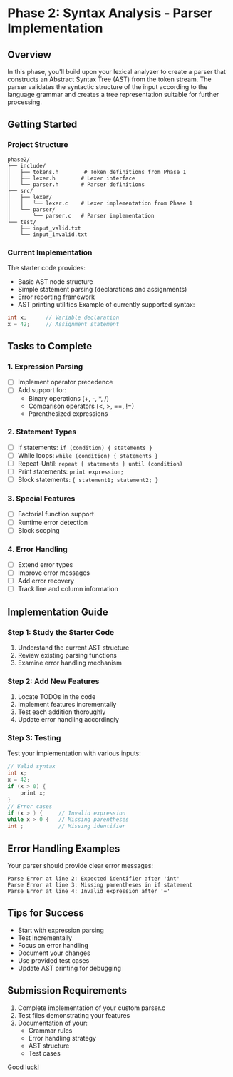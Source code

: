 # Phase 2: Syntax Analysis - Parser Implementation
## Overview
In this phase, you'll build upon your lexical analyzer to create a parser that constructs an Abstract Syntax Tree (AST) from the token stream. The parser validates the syntactic structure of the input according to the language grammar and creates a tree representation suitable for further processing.
## Getting Started
### Project Structure
```
phase2/
├── include/
│   ├── tokens.h        # Token definitions from Phase 1
│   ├── lexer.h        # Lexer interface
│   └── parser.h       # Parser definitions
├── src/
│   ├── lexer/
│   │   └── lexer.c    # Lexer implementation from Phase 1
│   └── parser/
│       └── parser.c   # Parser implementation
└── test/
    ├── input_valid.txt
    └── input_invalid.txt
```
### Current Implementation
The starter code provides:
- Basic AST node structure
- Simple statement parsing (declarations and assignments)
- Error reporting framework
- AST printing utilities
Example of currently supported syntax:
```c
int x;      // Variable declaration
x = 42;     // Assignment statement
```
## Tasks to Complete
### 1. Expression Parsing
- [ ] Implement operator precedence
- [ ] Add support for:
  - Binary operations (+, -, *, /)
  - Comparison operators (<, >, ==, !=)
  - Parenthesized expressions
### 2. Statement Types
- [ ] If statements: `if (condition) { statements }`
- [ ] While loops: `while (condition) { statements }`
- [ ] Repeat-Until: `repeat { statements } until (condition)`
- [ ] Print statements: `print expression;`
- [ ] Block statements: `{ statement1; statement2; }`
### 3. Special Features
- [ ] Factorial function support
- [ ] Runtime error detection
- [ ] Block scoping
### 4. Error Handling
- [ ] Extend error types
- [ ] Improve error messages
- [ ] Add error recovery
- [ ] Track line and column information
## Implementation Guide
### Step 1: Study the Starter Code
1. Understand the current AST structure
2. Review existing parsing functions
3. Examine error handling mechanism
### Step 2: Add New Features
1. Locate TODOs in the code
2. Implement features incrementally
3. Test each addition thoroughly
4. Update error handling accordingly
### Step 3: Testing
Test your implementation with various inputs:
```c
// Valid syntax
int x;
x = 42;
if (x > 0) {
    print x;
}
// Error cases
if (x > ) {     // Invalid expression
while x > 0 {   // Missing parentheses
int ;           // Missing identifier
```
## Error Handling Examples
Your parser should provide clear error messages:
```
Parse Error at line 2: Expected identifier after 'int'
Parse Error at line 3: Missing parentheses in if statement
Parse Error at line 4: Invalid expression after '='
```
## Tips for Success
-  Start with expression parsing
-  Test incrementally
-  Focus on error handling
-  Document your changes
-  Use provided test cases
-  Update AST printing for debugging
## Submission Requirements
1. Complete implementation of your custom parser.c
2. Test files demonstrating your features
3. Documentation of your:
   - Grammar rules
   - Error handling strategy
   - AST structure
   - Test cases
  
Good luck!
